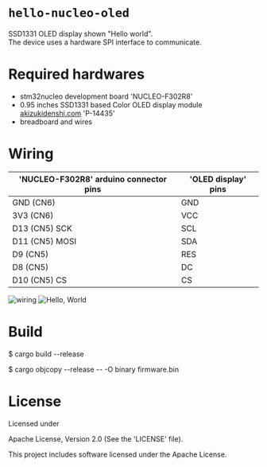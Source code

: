 # `hello-nucleo-oled`
SSD1331 OLED display shown "Hello world".  
The device uses a hardware SPI interface to communicate.

# Required hardwares
- stm32nucleo development board 'NUCLEO-F302R8'
- 0.95 inches SSD1331 based Color OLED display module [akizukidenshi.com](http://akizukidenshi.com/) 'P-14435'
- breadboard and wires

# Wiring
| 'NUCLEO-F302R8' arduino connector pins | 'OLED display' pins |
----|----
| GND (CN6)      | GND |
| 3V3 (CN6)      | VCC |
| D13 (CN5) SCK  | SCL |
| D11 (CN5) MOSI | SDA |
| D9  (CN5)      | RES |
| D8  (CN5)      | DC  |
| D10 (CN5) CS   | CS  |

![wiring](https://user-images.githubusercontent.com/17291748/75254673-0a1d9800-5824-11ea-9ffa-54bac9284c0e.JPG)
![Hello, World](https://user-images.githubusercontent.com/17291748/75254833-51a42400-5824-11ea-841f-d2a2aba35b1a.JPG)

# Build
$ cargo build --release

$ cargo objcopy --release -- -O binary firmware.bin

# License
Licensed under

Apache License, Version 2.0 (See the 'LICENSE' file).

This project includes software licensed under the Apache License.
